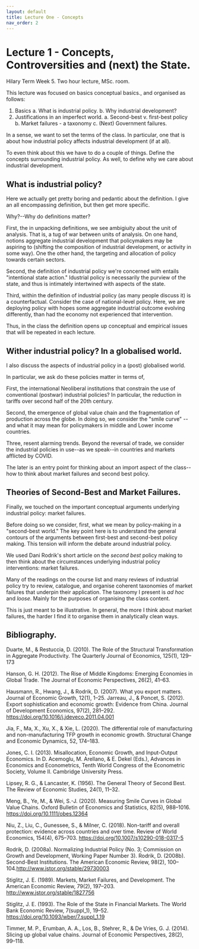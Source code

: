 ```yaml
---
layout: default
title: Lecture One - Concepts
nav_order: 2
---
```


# Lecture 1 - Concepts, Controversities and (next) the State.
Hilary Term Week 5. Two hour lecture, MSc. room.


This lecture was focused on basics conceptual basics., and organised as follows:

1. Basics
	a. What is industrial policy.
	b. Why industrial development?
2. Justifications in an imperfect world.
	a. Second-best v. first-best policy
	b. Market failures - a taxonomy
	c. (Next) Government failures.

In a sense, we want to set the terms of the class. In particular, one that is about how industrial policy affects industrial development (if at all).

To even think about this we have to do a couple of things. Define the concepts surrounding industrial policy. As well, to define why we care about industrial development.


## What is industrial policy?

Here we actually get pretty boring and pedantic about the definition. I give an all encompassing definition, but then get more specific.

Why?--Why do definitions matter?

First, the in unpacking definitions, we see ambigiuity about the unit of analysis. That is, a tug of war between units of analysis. On one hand, notions aggregate industrial development that policymakers may be aspiring to (shifting the composition of industrial development, or activity in some way). One the other hand, the targeting and allocation of policy towards certain sectors. 

Second, the definition of industrial policy we're concerned with entails "intentional state action." Idustrial policy is necessarily the purview of the state, and thus is intimately intertwined with aspects of the state. 

Third, within the definition of industrial policy (as many people discuss it) is a counterfactual. Consider the case of national-level policy. Here, we are deploying policy with hopes some aggregate industrial outcome evolving differently, than had the economy not experienced that intervention.

Thus, in the class the definition opens up conceptual and empirical issues that will be repeated in each lecture.


## Wither industrial policy? In a globalised world. 

I also discuss the aspects of industrial policy in a (post) globalised world. 

In particular, we ask do these policies matter in terms of, 

First, the international Neoliberal institutions that constrain the use of conventional (postwar) industrial policies? In particular, the reduction in tariffs over second half of the 20th century. 

Second, the emergence of global value chain and the fragmentation of production across the globe. In doing so, we consider the "smile curve" -- and what it may mean for policymakers in middle and Lower income countries. 

Three, resent alarming trends. Beyond the reversal of trade, we consider the industrial policies in use--as we speak--in countries and markets afflicted by COVID. 

The later is an entry point for thinking about an import aspect of the class--how to think about market failures and second best policy. 



## Theories of __Second-Best__ and __Market Failures.__

Finally, we touched on the important conceptual arguments underlying industrial policy: market failures.

Before doing so we consider, first, what we mean by policy-making in a "second-best world." The key point here is to understand the general contours of the arguments between first-best and second-best policy making. This tension will inform the debate around industrial policy.

We used Dani Rodrik's short article on the _second best_ policy making to then think about the circumstances underlying industrial policy interventions: market failures. 

Many of the readings on the course list and many reviews of industrial policy try to review, catalogue, and organise coherent taxonomies of market failures that underpin their application. The taxonomy I present is _ad hoc_ and _loose_. Mainly for the purposes of organising the class content. 

This is just meant to be illustrative. In general, the more I think about market failures, the harder I find it to organise them in analytically clean ways. 




## Bibliography.

Duarte, M., & Restuccia, D. (2010). The Role of the Structural Transformation in Aggregate Productivity. The Quarterly Journal of Economics, 125(1), 129–173

Hanson, G. H. (2012). The Rise of Middle Kingdoms: Emerging Economies in Global Trade. The Journal of Economic Perspectives, 26(2), 41–63.

Hausmann, R., Hwang, J., & Rodrik, D. (2007). What you export matters. Journal of Economic Growth, 12(1), 1–25. Jarreau, J., & Poncet, S. (2012). Export sophistication and economic growth: Evidence from China. Journal of Development Economics, 97(2), 281–292. https://doi.org/10.1016/j.jdeveco.2011.04.001

Jia, F., Ma, X., Xu, X., & Xie, L. (2020). The differential role of manufacturing and non-manufacturing TFP growth in economic growth. Structural Change and Economic Dynamics, 52, 174–183.

Jones, C. I. (2013). Misallocation, Economic Growth, and Input-Output Economics. In D. 
Acemoglu, M. Arellano, & E. Dekel (Eds.), Advances in Economics and Econometrics, Tenth World Congress of the Econometric Society, Volume II. Cambridge University Press.

Lipsey, R. G., & Lancaster, K. (1956). The General Theory of Second Best. The Review of Economic Studies, 24(1), 11–32.

Meng, B., Ye, M., & Wei, S.-J. (2020). Measuring Smile Curves in Global Value Chains. Oxford Bulletin of Economics and Statistics, 82(5), 988–1016. https://doi.org/10.1111/obes.12364

Niu, Z., Liu, C., Gunessee, S., & Milner, C. (2018). Non-tariff and overall protection: evidence across countries and over time. Review of World Economics, 154(4), 675–703. https://doi.org/10.1007/s10290-018-0317-5

Rodrik, D. (2008a). Normalizing Industrial Policy (No. 3; Commission on Growth and Development, Working Paper Number 3). Rodrik, D. (2008b). Second-Best Institutions. The American Economic Review, 98(2), 100–104.http://www.jstor.org/stable/29730003

Stiglitz, J. E. (1989). Markets, Market Failures, and Development. The American Economic Review, 79(2), 197–203. http://www.jstor.org/stable/1827756

Stiglitz, J. E. (1993). The Role of the State in Financial Markets. The World Bank Economic Review, 7(suppl_1), 19–52. https://doi.org/10.1093/wber/7.suppl_1.19

Timmer, M. P., Erumban, A. A., Los, B., Stehrer, R., & De Vries, G. J. (2014). Slicing up global value chains. Journal of Economic Perspectives, 28(2), 99–118.
 